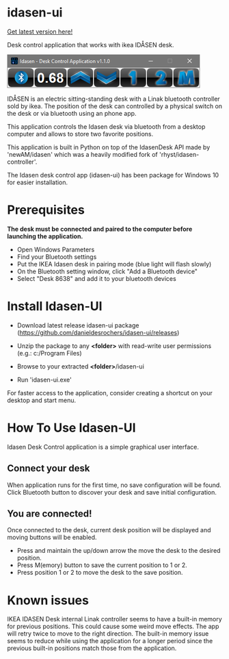 # idasen-ui

[Get latest version here!](https://github.com/danieldesrochers/idasen-ui/releases)

Desk control application that works with ikea IDÅSEN desk.


![app screenshot](./idasen-ui.png)

IDÅSEN is an electric sitting-standing desk with a Linak bluetooth controller sold by ikea.
The position of the desk can controlled by a physical switch on the desk or via bluetooth using an phone app.

This application controls the Idasen desk via bluetooth from a desktop computer and allows to store two favorite positions.

This application is built in Python on top of the IdasenDesk API made by 'newAM/idasen' which was a heavily modified fork of 'rhyst/idasen-controller'.

The Idasen desk control app (idasen-ui) has been package for Windows 10 for easier installation.


Prerequisites
=============
**The desk must be connected and paired to the computer before launching the application.**
- Open Windows Parameters
- Find your Bluetooth settings
- Put the IKEA Idasen desk in pairing mode (blue light will flash slowly)
- On the Bluetooth setting window, click "Add a Bluetooth device"
- Select "Desk 8638" and add it to your bluetooth devices

Install Idasen-UI
=================
- Download latest release idasen-ui package (https://github.com/danieldesrochers/idasen-ui/releases)

- Unzip the package to any **\<folder\>** with read-write user permissions (e.g.: c:/Program Files)

- Browse to your extracted **\<folder\>**/idasen-ui 

- Run 'idasen-ui.exe'

For faster access to the application, consider creating a shortcut on your desktop and start menu.

How To Use Idasen-UI
====================
Idasen Desk Control application is a simple graphical user interface.

Connect your desk
------------------
When application runs for the first time, no save configuration will be found.
Click Bluetooth button to discover your desk and save initial configuration.

You are connected!
------------------
Once connected to the desk, current desk position will be displayed and moving buttons will be enabled. 
- Press and maintain the up/down arrow the move the desk to the desired position.
- Press M(emory) button to save the current position to 1 or 2.
- Press position 1 or 2 to move the desk to the save position.

Known issues
============
IKEA IDASEN Desk internal Linak controller seems to have a built-in memory for previous positions. This could cause some weird move effects. The app will retry twice to move to the right direction. The built-in memory issue seems to reduce while using the application for a longer period since the previous built-in positions match those from the application.
